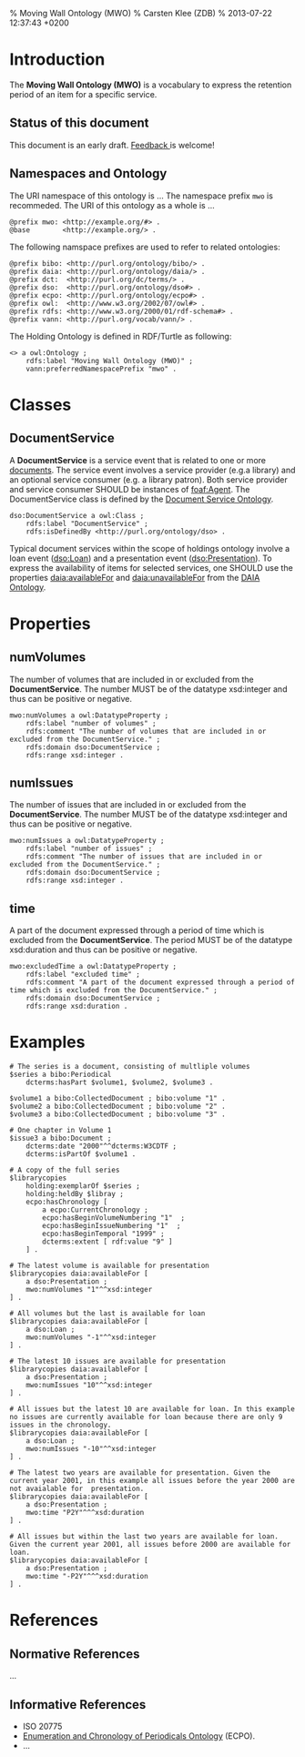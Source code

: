 % Moving Wall Ontology (MWO)
% Carsten Klee (ZDB)
% 2013-07-22 12:37:43 +0200

# Introduction

The **Moving Wall Ontology (MWO)** is a vocabulary to express the retention period of an item for a specific service.

## Status of this document

This document is an early draft. [ Feedback ](https://github.com/cklee/movingwall/issues) is welcome!

## Namespaces and Ontology

The URI namespace of this ontology is ... The namespace prefix `mwo` is recommeded.
The URI of this ontology as a whole is ...

    @prefix mwo: <http://example.org/#> .
    @base        <http://example.org/> .

The following namspace prefixes are used to refer to related ontologies:

    @prefix bibo: <http://purl.org/ontology/bibo/> .
    @prefix daia: <http://purl.org/ontology/daia/> .
    @prefix dct:  <http://purl.org/dc/terms/> .
    @prefix dso:  <http://purl.org/ontology/dso#> .
    @prefix ecpo: <http://purl.org/ontology/ecpo#> .
    @prefix owl:  <http://www.w3.org/2002/07/owl#> .
    @prefix rdfs: <http://www.w3.org/2000/01/rdf-schema#> .
    @prefix vann: <http://purl.org/vocab/vann/> .

The Holding Ontology is defined in RDF/Turtle as following:

    <> a owl:Ontology ;
        rdfs:label "Moving Wall Ontology (MWO)" ;
        vann:preferredNamespacePrefix "mwo" .

# Classes

## DocumentService

[DocumentService]: #documentservice

A **DocumentService** is a service event that is related to one or more [documents](#document). The service event involves a service provider 
(e.g.a library) and an optional service consumer (e.g. a library patron). Both service provider and service consumer SHOULD be instances of [foaf:Agent](#Agent). The DocumentService class is defined by the [Document Service Ontology].

    dso:DocumentService a owl:Class ;
        rdfs:label "DocumentService" ;
        rdfs:isDefinedBy <http://purl.org/ontology/dso> .

Typical document services within the scope of holdings ontology involve a loan event ([dso:Loan]) and a presentation event ([dso:Presentation]). 
To express the availability of items for selected services, one SHOULD use the properties [daia:availableFor] and [daia:unavailableFor] from the [DAIA Ontology].

[daia:availableFor]: http://purl.org/ontology/daia/availableFor 
[daia:availableOf]: http://purl.org/ontology/daia/availableOf 
[daia:unavailableFor]: http://purl.org/ontology/daia/unavailableFor 
[daia:unavailableOf]: http://purl.org/ontology/daia/unavailableOf 

[dso:Loan]: http://purl.org/ontology/dso#Loan
[dso:Presentation]: http://purl.org/ontology/dso#Presentation

# Properties

## numVolumes

[numVolumes]: #numvolumes

The number of volumes that are included in or excluded from the **DocumentService**. The number MUST be of the datatype xsd:integer and thus can be positive or negative.

	mwo:numVolumes a owl:DatatypeProperty ;
		rdfs:label "number of volumes" ;
		rdfs:comment "The number of volumes that are included in or excluded from the DocumentService." ;
		rdfs:domain dso:DocumentService ;
		rdfs:range xsd:integer .

## numIssues

[numIssues]: #issues

The number of issues that are included in or excluded from the **DocumentService**. The number MUST be of the datatype xsd:integer and thus can be positive or negative.

	mwo:numIssues a owl:DatatypeProperty ;
		rdfs:label "number of issues" ;
		rdfs:comment "The number of issues that are included in or excluded from the DocumentService." ;
		rdfs:domain dso:DocumentService ;
		rdfs:range xsd:integer .

## time

[time]: #time

A part of the document expressed through a period of time which is excluded from the **DocumentService**. The period MUST be of the datatype xsd:duration and thus can be positive or negative.

	mwo:excludedTime a owl:DatatypeProperty ;
		rdfs:label "excluded time" ;
		rdfs:comment "A part of the document expressed through a period of time which is excluded from the DocumentService." ;
		rdfs:domain dso:DocumentService ;
		rdfs:range xsd:duration .


# Examples

``` {.example}
# The series is a document, consisting of multliple volumes
$series a bibo:Periodical 
    dcterms:hasPart $volume1, $volume2, $volume3 .

$volume1 a bibo:CollectedDocument ; bibo:volume "1" .
$volume2 a bibo:CollectedDocument ; bibo:volume "2" .
$volume3 a bibo:CollectedDocument ; bibo:volume "3" .

# One chapter in Volume 1
$issue3 a bibo:Document ;
	dcterms:date "2000"^^dcterms:W3CDTF ;
    dcterms:isPartOf $volume1 .

# A copy of the full series
$librarycopies 
    holding:exemplarOf $series ;
    holding:heldBy $libray ;
    ecpo:hasChronology [
        a ecpo:CurrentChronology ;
        ecpo:hasBeginVolumeNumbering "1"  ;
        ecpo:hasBeginIssueNumbering "1"  ;
		ecpo:hasBeginTemporal "1999" ;
		dcterms:extent [ rdf:value "9" ]	
    ] .
	
# The latest volume is available for presentation 
$librarycopies daia:availableFor [
	a dso:Presentation ;
	mwo:numVolumes "1"^^xsd:integer
] .

# All volumes but the last is available for loan 
$librarycopies daia:availableFor [
	a dso:Loan ;
	mwo:numVolumes "-1"^^xsd:integer
] .

# The latest 10 issues are available for presentation
$librarycopies daia:availableFor [
	a dso:Presentation ;
	mwo:numIssues "10"^^xsd:integer
] .

# All issues but the latest 10 are available for loan. In this example no issues are currently available for loan because there are only 9 issues in the chronology.
$librarycopies daia:availableFor [
	a dso:Loan ;
	mwo:numIssues "-10"^^xsd:integer
] .

# The latest two years are available for presentation. Given the current year 2001, in this example all issues before the year 2000 are not avaialable for  presentation. 
$librarycopies daia:availableFor [
	a dso:Presentation ;
	mwo:time "P2Y"^^^xsd:duration
] .

# All issues but within the last two years are available for loan. Given the current year 2001, all issues before 2000 are available for loan.
$librarycopies daia:availableFor [
	a dso:Presentation ;
	mwo:time "-P2Y"^^^xsd:duration
] .

```

# References

## Normative References

...

## Informative References

* ISO 20775
* [Enumeration and Chronology of Periodicals Ontology] (ECPO).
* ...

[Document Service Ontology]: http://purl.org/ontology/dso
[DAIA Ontology]: http://purl.org/ontology/daia
[Enumeration and Chronology of Periodicals Ontology]: http://purl.org/ontology/ecpo



